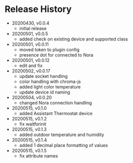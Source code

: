 # Release History

* 20200430, v0.0.4
	* initial release
* 20200501, v0.0.5
	* added check on existing device and supported class
* 20200501, v0.0.11
	* moved token to plugin config
	* presence dot for connected to Nora
* 20200501, v0.0.12
	* edit and fix
* 20200502, v0.0.17
	* update socket handling
	* color handling with chroma-js
	* added light color temperature
	* update device id naming
* 20200504, v0.0.20
	* changed Nora connection handling
* 20200515, v0.1.0
	* added Assistant Thermostat device
* 20200515, v0.1.2
	* fix waitforinit
* 20200515, v0.1.3
	* added outdoor temperature and humidity
* 20200515, v0.1.4
	* added 1 decimal place formatting of values
* 20200515, v0.1.5
	* fix attribute names
